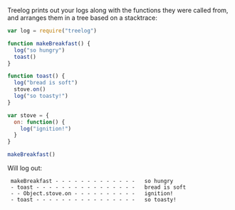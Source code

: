 Treelog prints out your logs along with the functions they were called from, and arranges them in a tree based on a stacktrace:

```javascript
var log = require("treelog")

function makeBreakfast() {
  log("so hungry")
  toast()
}

function toast() {
  log("bread is soft")
  stove.on()
  log("so toasty!")
}

var stove = {
  on: function() {
    log("ignition!")
  }
}

makeBreakfast()
```

Will log out:

```
 makeBreakfast - - - - - - - - - - - - -   so hungry
 - toast - - - - - - - - - - - - - - - -   bread is soft
 - - Object.stove.on - - - - - - - - - -   ignition!
 - toast - - - - - - - - - - - - - - - -   so toasty!
 ```

